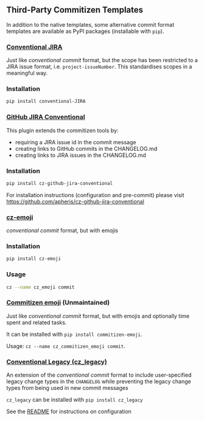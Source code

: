## Third-Party Commitizen Templates

In addition to the native templates, some alternative commit format templates
are available as PyPI packages (installable with `pip`).

### [Conventional JIRA](https://pypi.org/project/conventional-JIRA/)

Just like *conventional commit* format, but the scope has been restricted to a
JIRA issue format, i.e. `project-issueNumber`. This standardises scopes in a
meaningful way.

### Installation

```sh
pip install conventional-JIRA
```

### [GitHub JIRA Conventional](https://pypi.org/project/cz-github-jira-conventional/)

This plugin extends the commitizen tools by:
- requiring a JIRA issue id in the commit message
- creating links to GitHub commits in the CHANGELOG.md
- creating links to JIRA issues in the CHANGELOG.md

### Installation

```sh
pip install cz-github-jira-conventional
```

For installation instructions (configuration and pre-commit) please visit https://github.com/apheris/cz-github-jira-conventional

### [cz-emoji](https://github.com/adam-grant-hendry/cz-emoji)

*conventional commit* format, but with emojis

### Installation

```sh
pip install cz-emoji
```

### Usage

```sh
cz --name cz_emoji commit
```


### [Commitizen emoji](https://pypi.org/project/commitizen-emoji/) (Unmaintained)

Just like *conventional commit* format, but with emojis and optionally time spent and related tasks.

It can be installed with `pip install commitizen-emoji`.

Usage: `cz --name cz_commitizen_emoji commit`.

### [Conventional Legacy (cz_legacy)][1]

An extension of the *conventional commit* format to include user-specified
legacy change types in the `CHANGELOG` while preventing the legacy change types
from being used in new commit messages

`cz_legacy` can be installed with `pip install cz_legacy`

See the [README][1] for instructions on configuration

  [1]: https://pypi.org/project/cz_legacy
